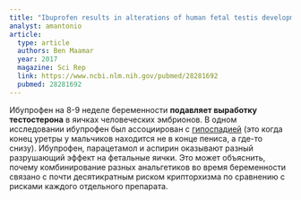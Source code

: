 ```yaml
---
title: "Ibuprofen results in alterations of human fetal testis development"
analyst: amantonio
article:
  type: article
  authors: Ben Maamar
  year: 2017
  magazine: Sci Rep
  link: https://www.ncbi.nlm.nih.gov/pubmed/28281692
  pubmed: 28281692
---
```


Ибупрофен на 8-9 неделе беременности **подавляет выработку тестостерона** в яичках человеческих эмбрионов.
В одном исследовании ибупрофен был ассоциирован с [гипоспадией](https://ru.wikipedia.org/wiki/Гипоспадия) (это когда конец уретры у мальчиков находится не в конце пениса, а где-то снизу).
Ибупрофен, парацетамол и аспирин оказывают разный разрушающий эффект на фетальные яички. Это может объяснить, почему комбинирование разных анальгетиков во время беременности связано с почти десятикратным риском крипторхизма по сравнению с рисками каждого отдельного препарата.
